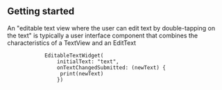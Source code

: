 ## Getting started

An "editable text view where the user can edit text by double-tapping on the text" is typically a user interface component that combines the characteristics of a TextView and an EditText

```code
            EditableTextWidget(
                initialText: "text",
                onTextChangedSubmitted: (newText) {
                 print(newText)
                })
```
